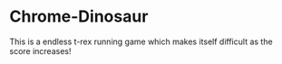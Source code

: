 # Chrome-Dinosaur
This is a endless t-rex running game which makes itself difficult as the score increases!
